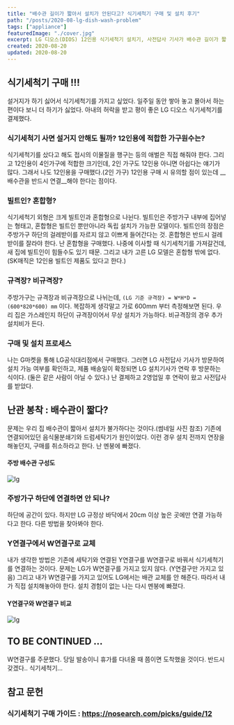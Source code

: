 ```yaml
---
title: "배수관 길이가 짧아서 설치가 안된다고? 식기세척기 구매 및 설치 후기"
path: "/posts/2020-08-lg-dish-wash-problem"
tags: ["appliance"]
featuredImage: "./cover.jpg"
excerpt: LG 디오스(DIOS) 12인용 식기세척기 설치기, 사전답사 기사가 배수관 길이가 짧아서 설치가 불가하다고 했을 때 해결 방법 등
created: 2020-08-20
updated: 2020-08-20
---
```


## 식기세척기 구매 !!!
  설거지가 하기 싫어서 식기세척기를 가지고 싶었다. 일주일 동안 쌓아 놓고 몰아서 하는 편이다 보니 더 하기가 싫었다. 아내의 허락을 받고 평이 좋은 LG 디오스 식기세척기를 결제했다.

### 식기세척기 사면 설거지 안해도 될까? 12인용에 적합한 가구원수는?
  식기세척기를 샀다고 해도 접시의 이물질을 행구는 등의 애벌은 직접 해줘야 한다. 그리고 12인용이 4인가구에 적합한 크기인데, 2인 가구도 12인용 아니면 아쉽다는 얘기가 많다. 그래서 나도 12인용을 구매했다.(2인 가구) 12인용 구매 시 유의할 점이 있는데 __배수관을 반드시 연결__해야 한다는 점이다.

### 빌트인? 혼합형?
  식기세척기 외형은 크게 빌트인과 혼합형으로 나뉜다. 빌트인은 주방가구 내부에 집어넣는 형태고, 혼합형은 빌트인 뿐만아니라 독립 설치가 가능한 모델이다. 빌트인의 장점은 주방가구 하단의 걸레받이를 자르지 않고 이쁘게 들어간다는 것. 혼합형은 반드시 걸레받이를 잘라야 한다. 난 혼합형을 구매했다. 나중에 이사할 때 식기세척기를 가져갈건데, 새 집에 빌트인이 힘들수도 있기 때문. 그리고 내가 고른 LG 모델은 혼합형 밖에 없다. (SK매직은 12인용 빌트인 제품도 있다고 한다.)

### 규격장? 비규격장?
  주방가구는 규격장과 비규격장으로 나뉘는데, ```(LG 기준 규격장) = W*H*D = (600*820*600) mm``` 이다. 복잡하게 생각말고 가로 600mm 부터 측정해보면 된다. 우리 집은 가스레인지 하단이 규격장이어서 무상 설치가 가능하다. 비규격장의 경우 추가 설치비가 든다.

### 구매 및 설치 프로세스
  나는 G마켓을 통해 LG공식대리점에서 구매했다. 그러면 LG 사전답사 기사가 방문하여 설치 가능 여부를 확인하고, 제품 배송일이 확정되면 LG 설치기사가 연락 후 방문하는 식이다. (둘은 같은 사람이 아닐 수 있다.) 난 결제하고 2영업일 후 연락이 왔고 사전답사를 받았다.

## 난관 봉착 : 배수관이 짧다?
  문제는 우리 집 배수관이 짧아서 설치가 불가하다는 것이다.(썸네일 사진 참조) 기존에 연결되어있던 음식물분쇄기와 드럼세탁기가 원인이었다. 이런 경우 설치 전까지 연장을 해놓던지, 구매를 취소하라고 한다. 난 멘붕에 빠졌다.

#### 주방 배수관 구성도
![lg](https://i.ibb.co/vx21tG4/1597909492343.png)

### 주방가구 하단에 연결하면 안 되나?
  하단에 공간이 있다. 하지만 LG 규정상 바닥에서 20cm 이상 높은 곳에만 연결 가능하다고 한다. 다른 방법을 찾아봐야 한다.

### Y연결구에서 W연결구로 교체
  내가 생각한 방법은 기존에 세탁기와 연결된 Y연결구를 W연결구로 바꿔서 식기세척기를 연결하는 것이다. 문제는 LG가 W연결구를 가지고 있지 않다. (Y연결구만 가지고 있음) 그리고 내가 W연결구를 가지고 있어도 LG에서는 배관 교체를 안 해준다. 따라서 내가 직접 설치해놓아야 한다. 설치 경험이 없는 나는 다시 멘붕에 빠졌다.

#### Y연결구와 W연결구 비교
![lg](https://i.ibb.co/qnr3J68/20200820-164817.jpg)

## TO BE CONTINUED ...
  W연결구를 주문했다. 당일 발송이니 휴가를 다녀올 때 쯤이면 도착했을 것이다. 반드시 갖겠다.. 식기세척기...

## 참고 문헌
### 식기세척기 구매 가이드 : <https://nosearch.com/picks/guide/12>